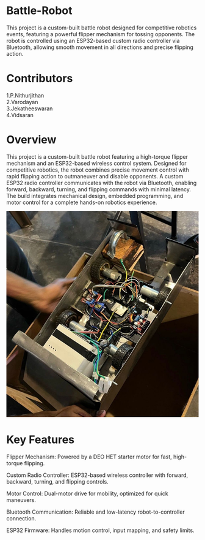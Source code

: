 # Battle-Robot
This project is a custom-built battle robot designed for competitive robotics events, featuring a powerful flipper mechanism for tossing opponents. The robot is controlled using an ESP32-based custom radio controller via Bluetooth, allowing smooth movement in all directions and precise flipping action.
# Contributors
1.P.Nithurjithan  
2.Varodayan  
3.Jekatheeswaran  
4.Vidsaran  

# Overview  
This project is a custom-built battle robot featuring a high-torque flipper mechanism and an ESP32-based wireless control system. Designed for competitive robotics, the robot combines precise movement control with rapid flipping action to outmaneuver and disable opponents. A custom ESP32 radio controller communicates with the robot via Bluetooth, enabling forward, backward, turning, and flipping commands with minimal latency. The build integrates mechanical design, embedded programming, and motor control for a complete hands-on robotics experience.  

![Alt text](https://github.com/Kehara2002/Battle-Robot/blob/main/image.jpg)
# Key Features  
Flipper Mechanism: Powered by a DEO HET starter motor for fast, high-torque flipping.

Custom Radio Controller: ESP32-based wireless controller with forward, backward, turning, and flipping controls.

Motor Control: Dual-motor drive for mobility, optimized for quick maneuvers.

Bluetooth Communication: Reliable and low-latency robot-to-controller connection.

ESP32 Firmware: Handles motion control, input mapping, and safety limits.
